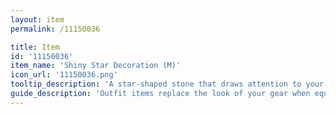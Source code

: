 ```yaml
---
layout: item
permalink: /11150036

title: Item
id: '11150036'
item_name: 'Shiny Star Decoration (M)'
icon_url: '11150036.png'
tooltip_description: 'A star-shaped stone that draws attention to your face.'
guide_description: 'Outfit items replace the look of your gear when equipped.'
---
```

